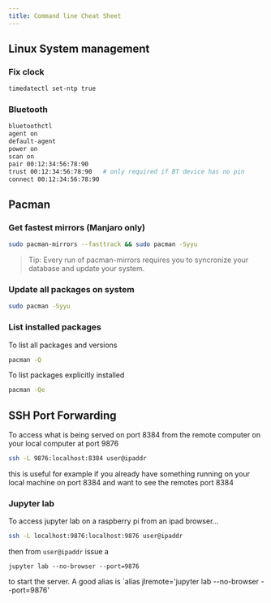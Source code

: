 ```yaml
---
title: Command line Cheat Sheet
---
```


## Linux System management

### Fix clock

```sh
timedatectl set-ntp true
```

### Bluetooth

```sh
bluetoothctl
agent on
default-agent
power on
scan on
pair 00:12:34:56:78:90
trust 00:12:34:56:78:90   # only required if BT device has no pin
connect 00:12:34:56:78:90
```

## Pacman

### Get fastest mirrors (Manjaro only)

```sh
sudo pacman-mirrors --fasttrack && sudo pacman -Syyu
```

> Tip: Every run of pacman-mirrors requires you to syncronize your database and
update your system. 

### Update all packages on system

```sh
sudo pacman -Syyu
```

### List installed packages

To list all packages and versions
```sh
pacman -Q
```

To list packages explicitly installed 
```sh
pacman -Qe
```

## SSH Port Forwarding

To access what is being served on port 8384 from the remote computer on your
local computer at port 9876
```sh
ssh -L 9876:localhost:8384 user@ipaddr
```
this is useful for example if you already have something running on your local
machine on port 8384 and want to see the remotes port 8384

### Jupyter lab

To access jupyter lab on a raspberry pi from an ipad browser...
```sh
ssh -L localhost:9876:localhost:9876 user@ipaddr
```
then from `user@ipaddr` issue a 
```
jupyter lab --no-browser --port=9876
```
to start the server. A good alias is 
`alias jlremote='jupyter lab --no-browser --port=9876'


